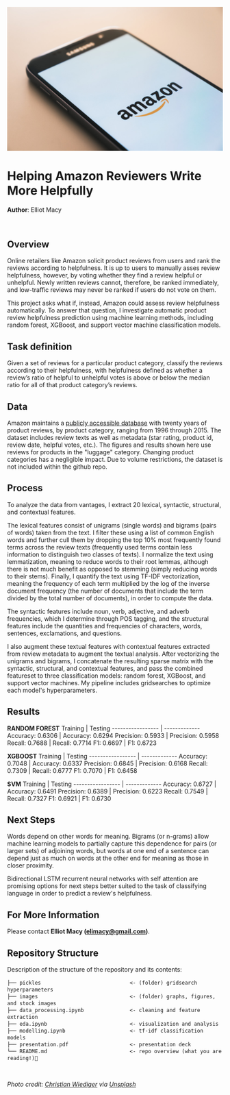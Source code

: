 <p>
  <img src="images/christian-wiediger-rymh7EZPqRs-unsplash.jpg">
</p>

# Helping Amazon Reviewers Write More Helpfully
**Author**: Elliot Macy

<br>

## Overview
Online retailers like Amazon solicit product reviews from users and rank the reviews according to helpfulness. It is up to users to manually asses review helpfulness, however, by voting whether they find a review helpful or unhelpful. Newly written reviews cannot, therefore, be ranked immediately, and low-traffic reviews may never be ranked if users do not vote on them.

This project asks what if, instead, Amazon could assess review helpfulness automatically. To answer that question, I investigate automatic product review helpfulness prediction using machine learning methods, including random forest, XGBoost, and support vector machine classification models.

## Task definition
Given a set of reviews for a particular product category, classify the reviews according to their helpfulness, with helpfulness defined as whether a review’s ratio of helpful to unhelpful votes is above or below the median ratio for all of that product category’s reviews.

## Data
Amazon maintains a [publicly accessible database](https://s3.amazonaws.com/amazon-reviews-pds/tsv/index.txt) with twenty years of product reviews, by product category, ranging from 1996 through 2015. The dataset includes review texts as well as metadata (star rating, product id, review date, helpful votes, etc.). The figures and results shown here use reviews for products in the "luggage" category. Changing product categories has a negligible impact. Due to volume restrictions, the dataset is not included within the github repo.

## Process
To analyze the data from vantages, I extract 20 lexical, syntactic, structural, and contextual features.

The lexical features consist of unigrams (single words) and bigrams (pairs of words) taken from the text. I filter these using a list of common English words and further cull them by dropping the top 10% most frequently found terms across the review texts (frequently used terms contain less information to distinguish two classes of texts). I normalize the text using lemmatization, meaning to reduce words to their root lemmas, although there is not much benefit as opposed to stemming (simply reducing words to their stems). Finally, I quantify the text using TF-IDF vectorization, meaning the frequency of each term multiplied by the log of the inverse document frequency (the number of documents that include the term divided by the total number of documents), in order to compute the data.

The syntactic features include noun, verb, adjective, and adverb frequencies, which I determine through POS tagging, and the structural features include the quantities and frequencies of characters, words, sentences, exclamations, and questions.

I also augment these textual features with contextual features extracted from review metadata to augment the textual analysis. After vectorizing the unigrams and bigrams, I concatenate the resulting sparse matrix with the syntactic, structural, and contextual features, and pass the combined featureset to three classification models: random forest, XGBoost, and support vector machines. My pipeline includes gridsearches to optimize each model's hyperparameters.

## Results
**RANDOM FOREST**
Training          | Testing
----------------- | -------------
Accuracy:  0.6306 | Accuracy:  0.6294
Precision: 0.5933 | Precision: 0.5958
Recall:    0.7688 | Recall:    0.7714
F1:        0.6697 | F1:        0.6723

**XGBOOST**
Training          | Testing
----------------- | -------------
Accuracy:  0.7048 | Accuracy:  0.6337
Precision: 0.6845 | Precision: 0.6168
Recall:    0.7309 | Recall:    0.6777
F1:        0.7070 | F1:        0.6458

**SVM**
Training          | Testing
----------------- | -------------
Accuracy:  0.6727 | Accuracy:  0.6491
Precision: 0.6389 | Precision: 0.6223
Recall:    0.7549 | Recall:    0.7327
F1:        0.6921 | F1:        0.6730

## Next Steps
Words depend on other words for meaning. Bigrams (or n-grams) allow machine learning models to partially capture this dependence for pairs (or larger sets) of adjoining words, but words at one end of a sentence can depend just as much on words at the other end for meaning as those in closer proximity.

Bidirectional LSTM recurrent neural networks with self attention are promising options for next steps better suited to the task of classifying language in order to predict a review's helpfulness.

## For More Information
Please contact **Elliot Macy (elimacy@gmail.com)**.

## Repository Structure
Description of the structure of the repository and its contents:
```
├── pickles                             <- (folder) gridsearch hyperparameters
├── images                              <- (folder) graphs, figures, and stock images
├── data_processing.ipynb               <- cleaning and feature extraction
├── eda.ipynb                           <- visualization and analysis
├── modelling.ipynb                     <- tf-idf classification models
├── presentation.pdf                    <- presentation deck
└── README.md                           <- repo overview (what you are reading!)👀
```

<br>

*Photo credit: <a href="https://unsplash.com/@christianw">Christian Wiediger</a> via <a href="https://unsplash.com/">Unsplash</a>*
